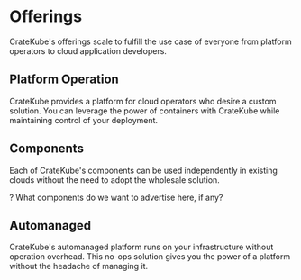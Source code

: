 # Offerings

CrateKube's offerings scale to fulfill the use case of everyone from platform operators to cloud application developers. 

## Platform Operation

CrateKube provides a platform for cloud operators who desire a custom solution. You can leverage the power of containers with CrateKube while maintaining control of your deployment. 

## Components

Each of CrateKube's components can be used independently in existing clouds without the need to adopt the wholesale solution. 

 ? What components do we want to advertise here, if any? 

## Automanaged

CrateKube's automanaged platform runs on your infrastructure without operation overhead. This no-ops solution gives you the power of a platform without the headache of managing it. 
